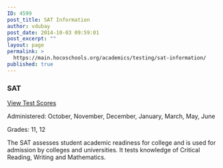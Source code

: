 ```yaml
---
ID: 4599
post_title: SAT Information
author: vdubay
post_date: 2014-10-03 09:59:01
post_excerpt: ""
layout: page
permalink: >
  https://main.hocoschools.org/academics/testing/sat-information/
published: true
---
```

<h3>SAT</h3>

<p><a href="/academics/testing/test-score-results/#sat">View Test Scores</a></p>

<p>Administered: October, November, December, January, March, May, June</p>

<p>Grades: 11, 12</p>

<p>The SAT assesses student academic readiness for college and is used for admission by colleges and universities. It tests knowledge of Critical Reading, Writing and Mathematics.</p>